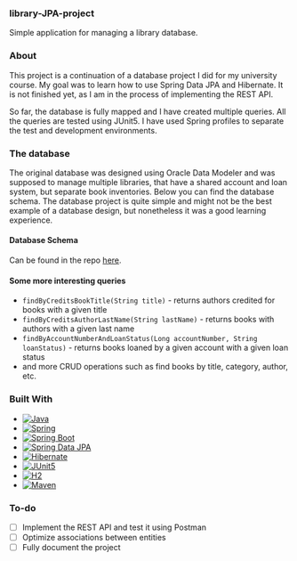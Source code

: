 <!-- Introduction -->
<h3 >library-JPA-project</h3>

Simple application for managing a library database.

<!-- ABOUT -->
### About

This project is a continuation of a database project I did for my university course. My goal was to learn how to use Spring Data JPA and Hibernate. It is not finished yet, as I am in the process of implementing the REST API. 

So far, the database is fully mapped and I have created multiple queries. All the queries are tested using JUnit5. I have used Spring profiles to separate the test and development environments. 

### The database
The original database was designed using Oracle Data Modeler and was supposed to manage multiple libraries, that have a shared account and loan system, but separate book inventories. Below you can find the database schema. The database project is quite simple and might not be the best example of a database design, but nonetheless it was a good learning experience.

<!-- DB SCHEMA -->
#### Database Schema
Can be found in the repo [here](https://github.com/kapiaszczyk/library-JPA-project/blob/main/readme_files/Relational_1.png).


#### Some more interesting queries
* `findByCreditsBookTitle(String title)` - returns authors credited for books with a given title
* `findByCreditsAuthorLastName(String lastName)` - returns books with authors with a given last name
* `findByAccountNumberAndLoanStatus(Long accountNumber, String loanStatus)` - returns books loaned by a given account with a given loan status
* and more CRUD operations such as find books by title, category, author, etc.

<!-- STACK -->
### Built With

* [![Java][Java]][Java-url]
* [![Spring][Spring]][Spring-url]
* [![Spring Boot][Spring Boot]][Spring Boot-url]
* [![Spring Data JPA][Spring Data JPA]][Spring Data JPA-url]
* [![Hibernate][Hibernate]][Hibernate-url]
* [![JUnit5][JUnit5]][JUnit5-url]
* [![H2][H2]][H2-url]
* [![Maven][Maven]][Maven-url]

<!-- To-do -->
### To-do

- [ ] Implement the REST API and test it using Postman
- [ ] Optimize associations between entities
- [ ] Fully document the project

<!-- MARKDOWN LINKS & IMAGES -->
[Java]: https://img.shields.io/badge/Java-ED8B00?style=for-the-badge&logo=openjdk&logoColor=white
[Java-url]: https://www.java.com/en/
[Spring]: https://img.shields.io/badge/Spring-6DB33F?style=for-the-badge&logo=spring&logoColor=white
[Spring-url]: https://spring.io/
[Spring Boot]: https://img.shields.io/badge/Spring_Boot-F2F4F9?style=for-the-badge&logo=spring-boot
[Spring Boot-url]: https://spring.io/projects/spring-boot
[H2]: https://img.shields.io/badge/H2-004b85?style=for-the-badge&logo=h2&logoColor=white
[H2-url]: https://www.h2database.com/html/main.html
[Spring Data JPA]: https://img.shields.io/badge/Spring_Data_JPA-6DB33F?style=for-the-badge&logo=spring&logoColor=white
[Spring Data JPA-url]: https://spring.io/projects/spring-data-jpa
[Maven]: https://img.shields.io/badge/Maven-C71A36?style=for-the-badge&logo=apache-maven&logoColor=white
[Maven-url]: https://maven.apache.org/
[Hibernate]: https://img.shields.io/badge/Hibernate-59666C?style=for-the-badge&logo=hibernate&logoColor=white
[Hibernate-url]: https://hibernate.org/
[JUnit5]: https://img.shields.io/badge/JUnit5-25A162?style=for-the-badge&logo=junit5&logoColor=white
[JUnit5-url]: https://junit.org/junit5/
